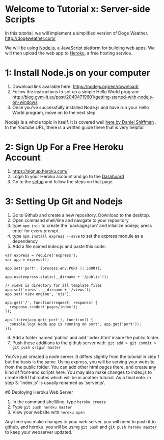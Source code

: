 # Welcome to Tutorial x: Server-side Scripts

In this tutorial, we will implement a simplified version of Doge Weather. http://dogeweather.com/

We will be using [Node.js](https://www.tutorialspoint.com/nodejs/nodejs_introduction.htm), a JavaScript platform for building web apps. We will then upload the web app to [Heroku](https://www.heroku.com/), a free hosting service.

# 1: Install Node.js on your computer
1. Download link available here: https://nodejs.org/en/download/
2. Follow the instructions to set up a simple Hello World program: http://blog.gvm-it.eu/post/20404719601/getting-started-with-nodejs-on-windows
3. Once you've successfully installed Node.js and have run your Hello World program, move on to the next step.


Nodejs is a whole topic in itself. It is covered well [here by Daniel Shiffman](https://www.youtube.com/watch?v=P-Upi9TMrBk&list=PLRqwX-V7Uu6Yyn-fBtGHfN0_xCtBwUkBp) . In the Youtube URL, there is a written guide there that is very helpful.


# 2: Sign Up For a Free Heroku Account
1. https://signup.heroku.com/
2. Login to your Heroku account and go to the [Dashboard](https://dashboard.heroku.com/)
3. Go to the [setup](https://devcenter.heroku.com/articles/getting-started-with-nodejs#set-up) and follow the steps on that page. 

# 3: Setting Up Git and Nodejs
1. Go to Github and create a new repository. Download to the desktop.
2. Open command shell/line and navigate to your repository
3. type ```npm init``` to create the 'package.json' and intialize nodejs; press enter for every prompt.
4. type ```npm install express --save``` to set the express module as a dependency
5. Add a file named index.js and paste this code:
```
var express = require('express');
var app = express();

app.set('port', (process.env.PORT || 5000));

app.use(express.static(__dirname + '/public'));

// views is directory for all template files
app.set('views', __dirname + '/views');
app.set('view engine', 'ejs');

app.get('/', function(request, response) {
  response.render('pages/index');
});

app.listen(app.get('port'), function() {
  console.log('Node app is running on port', app.get('port'));
});
```
6. Add a folder named 'public' and add 'index.html' inside the public folder.
7. Push these additions to the github server with: ```git add > git commit > git push origin master``` 

You've just created a node server. It differs slightly from the tutorial in step 1 but the basis is the same. Using express, you will be serving your website from the public folder. You can add other html pages there, and create any kind of front-end scripts here. You may also make changes to index.js to create RESTful routes which will be in another tutorial. As a final note. in step 3. 'index.js' is usually renamed as 'server.js'. 

#6 Deploying Heroku Web Server
1. In the command shell/line, type ```heroku create```
2. Type ```git push heroku master```
3. View your website with ```heroku open```

Any time you make changes to your web server, you will need to push it to github, and heroku. you will be using ```git push``` and ```git push heroku master``` to keep your webserver updated.



